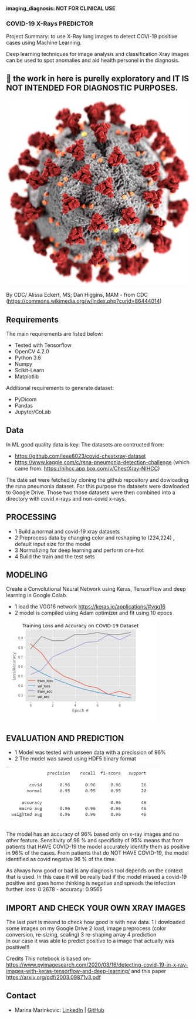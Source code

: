 #### imaging_diagnosis: NOT FOR CLINICAL USE

### COVID-19 X-Rays PREDICTOR
Project Summary: to use X-Ray lung images to detect COVI-19 positive cases using Machine Learning. 

Deep learning techniques for image analysis and classification Xray images can be used to spot anomalies and aid health personel in the diagnosis. 

## 🛑 the work in here is purelly exploratory and IT IS NOT INTENDED FOR DIAGNOSTIC PURPOSES. 

![](images/SARS-CoV-2_without_background.png)

By CDC/ Alissa Eckert, MS; Dan Higgins, MAM - from CDC (https://commons.wikimedia.org/w/index.php?curid=86444014)



## Requirements
The main requirements are listed below:

- Tested with Tensorflow 
- OpenCV 4.2.0
- Python 3.6
- Numpy
- Scikit-Learn
- Matplotlib

Additional requirements to generate dataset:

- PyDicom
- Pandas
- Jupyter/CoLab

## Data
In ML good quality data is key. The datasets are contructed from:

- https://github.com/ieee8023/covid-chestxray-dataset
- https://www.kaggle.com/c/rsna-pneumonia-detection-challenge (which came from: https://nihcc.app.box.com/v/ChestXray-NIHCC)

The date set were fetched by cloning the github repository and dowloading the rsna pneumonia dataset. 
For this purpose the datasets were dowloaded to Google Drive. Those two those datasets were then combined into a directory with covid x-rays and non-covid x-rays. 

## PROCESSING

 - 1 Build a normal and covid-19 xray datasets 
 - 2 Preprocess data by changing color and reshaping to (224,224) , default input size for the model
 - 3 Normalizing for deep learning and perform one-hot 
 - 4 Build the train and the test sets 


## MODELING 

Create a Convolutional Neural Network using Keras, TensorFlow and deep learning in Google Colab. 

- 1 load the VGG16 network https://keras.io/applications/#vgg16
- 2 model is compiled using Adam optimizer and fit using 10 epocs

 ![](images/Training.png)

## EVALUATION AND PREDICTION

- 1 Model was tested with unseen data with a precission of 96% 
- 2 The model was saved using HDF5 binary format

![](images/ClassReport.png)

The model has an accuracy of 96% based only on x-ray images and no other feature. Sensitivity of 96 % and specificity of 95% means that from patients that HAVE COVID-19 the model accurately identify them as positive in 96% of the cases. From patients that do NOT HAVE COVID-19, the model identified as covid negative 96 % of the time. 

As always how good or bad is any diagnosis tool depends on the context that is used. In this case it will be really bad if the model missed a covid-19 positive and goes home thinking is negative and spreads the infection further. 
loss: 0.2678 - accuracy: 0.9565

## IMPORT AND CHECK YOUR OWN XRAY IMAGES

The last part is meand to check how good is with new data. 
1 I dowloaded some images on my Google Drive 
2 load, image preprocess (color conversion, re-sizing, scaling)
3 re-shaping array 
4 prediction  
In our case it was able to predict positive to a image that actually was positive!!!






Credits
This notebook is based on-  https://www.pyimagesearch.com/2020/03/16/detecting-covid-19-in-x-ray-images-with-keras-tensorflow-and-deep-learning/
and this paper  https://arxiv.org/pdf/2003.09871v3.pdf


## Contact

* Marina Marinkovic: [LinkedIn](https://www.linkedin.com/in/marinamarinkovic/) | [GitHub](https://github.com/MPdeM)